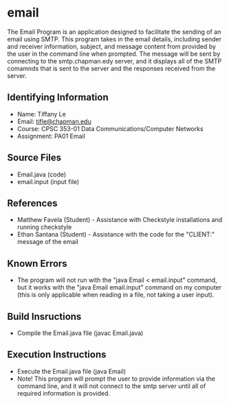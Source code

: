 # email

The Email Program is an application designed to facilitate the sending of an email using SMTP. This program takes in the email details, including sender and receiver information, subject, and message content from provided by the user in the command line when prompted. The message will be sent by connecting to the smtp.chapman.edy server, and it displays all of the SMTP comamnds that is sent to the server and the responses received from the server.

## Identifying Information

* Name: Tiffany Le
* Email: tifle@chapman.edu
* Course: CPSC 353-01 Data Communications/Computer Networks
* Assignment: PA01 Email

## Source Files

* Email.java (code)
* email.input (input file)

## References

* Matthew Favela (Student) - Assistance with Checkstyle installations 
  and running checkstyle
* Ethan Santana (Student) - Assistance with the code for the "CLIENT:" message of the email

## Known Errors

* The program will not run with the "java Email < email.input" command, but
it works with the "java Email email.input" command on my computer (this is only
applicable when reading in a file, not taking a user input).

## Build Insructions

* Compile the Email.java file (javac Email.java)

## Execution Instructions

* Execute the Email.java file (java Email)
* Note! This program will prompt the user to provide information via the
  command line, and it will not connect to the smtp server until all of 
  required information is provided.
